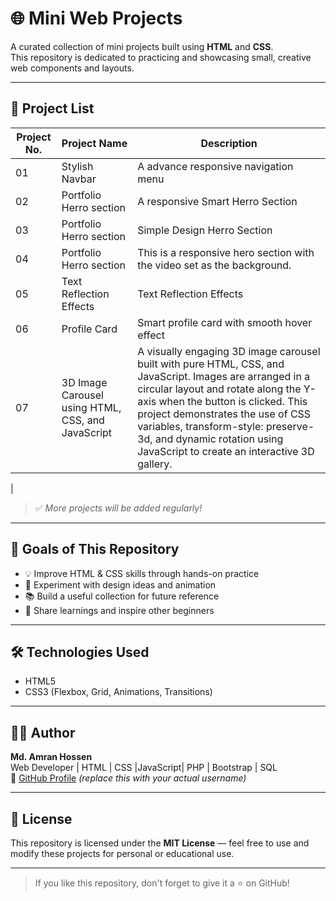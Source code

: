 # 🌐 Mini Web Projects

A curated collection of mini projects built using **HTML** and **CSS**.  
This repository is dedicated to practicing and showcasing small, creative web components and layouts.

---

## 📁 Project List

| Project No. | Project Name          | Description                            |
|-------------|-----------------------|----------------------------------------|
| 01          | Stylish Navbar     | A advance responsive navigation menu     |
| 02          | Portfolio Herro section | A responsive Smart Herro Section |
| 03          | Portfolio Herro section | Simple Design Herro Section |
| 04          | Portfolio Herro section | This is a responsive hero section with the video set as the background. |
| 05          | Text Reflection Effects | Text Reflection Effects |
| 06          | Profile Card | Smart profile card with smooth hover effect |
| 07          | 3D Image Carousel using HTML, CSS, and JavaScript | A visually engaging 3D image carousel built with pure HTML, CSS, and JavaScript. Images are arranged in a circular layout and rotate along the Y-axis when the button is clicked. This project demonstrates the use of CSS variables, transform-style: preserve-3d, and dynamic rotation using JavaScript to create an interactive 3D gallery.
 |

> ✅ *More projects will be added regularly!*

---

## 🎯 Goals of This Repository

- 💡 Improve HTML & CSS skills through hands-on practice  
- 🎨 Experiment with design ideas and animation  
- 📚 Build a useful collection for future reference  
- 🚀 Share learnings and inspire other beginners

---

## 🛠️ Technologies Used

- HTML5
- CSS3 (Flexbox, Grid, Animations, Transitions)

---

## 👨‍💻 Author

**Md. Amran Hossen**  
Web Developer | HTML | CSS |JavaScript| PHP | Bootstrap | SQL  
🔗 [GitHub Profile](https://github.com/amranwebdev1) *(replace this with your actual username)*

---

## 📜 License

This repository is licensed under the **MIT License** — feel free to use and modify these projects for personal or educational use.

---

> If you like this repository, don't forget to give it a ⭐️ on GitHub!
